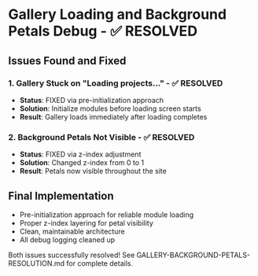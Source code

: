 # Gallery Loading and Background Petals Debug - ✅ RESOLVED

## Issues Found and Fixed

### 1. Gallery Stuck on "Loading projects..." - ✅ RESOLVED
- **Status**: FIXED via pre-initialization approach
- **Solution**: Initialize modules before loading screen starts
- **Result**: Gallery loads immediately after loading completes

### 2. Background Petals Not Visible - ✅ RESOLVED  
- **Status**: FIXED via z-index adjustment
- **Solution**: Changed z-index from 0 to 1 
- **Result**: Petals now visible throughout the site

## Final Implementation
- Pre-initialization approach for reliable module loading
- Proper z-index layering for petal visibility
- Clean, maintainable architecture
- All debug logging cleaned up

Both issues successfully resolved! See GALLERY-BACKGROUND-PETALS-RESOLUTION.md for complete details.
